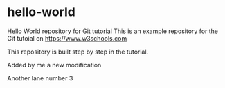 # hello-world
Hello World repository for Git tutorial
This is an example repository for the Git tutoial on https://www.w3schools.com

This repository is built step by step in the tutorial. 

Added by me a new modification

Another lane number 3
